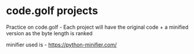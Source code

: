# code.golf projects

Practice on code.golf - Each project will have the original code + a minified version as the byte length is ranked

minifier used is - https://python-minifier.com/
